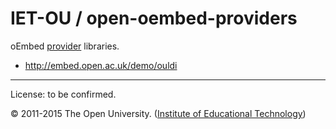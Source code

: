 # IET-OU / open-oembed-providers

oEmbed [provider][] libraries.

* http://embed.open.ac.uk/demo/ouldi


---
License: to be confirmed.

© 2011-2015 The Open University. ([Institute of Educational Technology][])


[gpl]: http://gnu.org/licenses/gpl-2.0.html "GPL-2.0+"
[parent]: https://github.com/IET-OU/ouplayer
[provider]: http://oembed.com/#section2.3
[Institute of Educational Technology]: http://iet.open.ac.uk/
